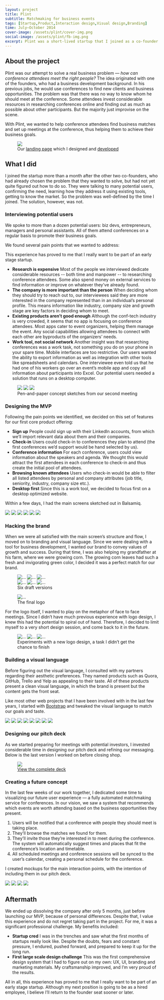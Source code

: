 ```yaml
---
layout: project
title: Plint
subtitle: Matchmaking for business events
tags: [Startup,Product,Interaction design,Visual design,Branding]
time: July–October 2014
cover-image: /assets/plint/cover-img.png
social-image: /assets/plint/fb-img.png
excerpt: Plint was a short-lived startup that I joined as a co-founder. The idea was to create an <em>OKCupid</em> for conferences. This was the first time I took over all design related responsibilities for what was supposed to be the long run. Although we disbanded at an early stage, I managed to create a solid design system that I was very pleased with, and gained some real-life startup experience.
---
```


## About the project

Plint was our attempt to solve a real business problem — *how can conference attendees meet the right people?* The idea originated with one of the founders, who had a business development background. In his previous jobs, he would use conferences to find new clients and business opportunities. The problem was that there was no way to know whom he should meet at the conference. Some attendees invest considerable resources in researching conferences online and finding out as much as possible about other participants. But the majority just improvise on the scene.

With Plint, we wanted to help conference attendees find business matches and set up meetings at the conference, thus helping them to achieve their business goals.

<figure>
  <img src="/assets/plint/design/landing-page.png" />
  <figcaption>
  Our <a href="http://yosefw.me/plint-landing-page/">landing page</a> which I designed and <a href="https://github.com/yosefw/plint-landing-page">developed</a>
  </figcaption>
</figure>

## What I did

I joined the startup more than a month after the other two co-founders, who had already chosen the problem that they wanted to solve, but had not yet quite figured out how to do so. They were talking to many potential users, confirming the need, learning how they address it using existing tools, getting to know the market. So the problem was well-defined by the time I joined. The solution, however, was not.

### Interviewing potential users

We spoke to more than a dozen potential users: biz devs, entrepreneurs, managers and personal assistants. All of them attend conferences on a regular basis to promote their business goals.

We found several pain points that we wanted to address:

<aside class="pull-quote col-pull-right">
  This experience has proved to me that I really want to be part of an early stage startup.
</aside>

* **Research is expensive**
Most of the people we interviewed dedicate considerable resources -- both time and manpower -- to researching conference attendees. Some also spend money on external services to find information or improve on whatever they’ve already found.
* **The company is more important than the person**
When deciding whom they should try to reach out to, our interviewees said they are more interested in the company represented than in an individual’s personal profile. This means information like industry, company size and growth stage are key factors in deciding whom to meet.
* **Existing products aren’t good enough**
Although the conf-tech industry is very crowded, it seems that no app is focusing on conference attendees. Most apps cater to event organizers, helping them manage the event. Any social capabilities allowing attendees to connect with each other are byproducts of the organizers’ needs.
* **Work tool, not social network**
Another insight was that researching conferences was a work task, not something you do on your phone in your spare time. Mobile interfaces are too restrictive. Our users wanted the ability to export information as well as integration with other tools like spreadsheets and calendars. One interviewee even told us that he had one of his workers go over an event’s mobile app and copy all information about participants into Excel. Our potential users needed a solution that runs on a desktop computer.

<figure>
  <div class="img-3-row">
    <img src="/assets/plint/design/sketches/sketch-1.jpeg" />
    <img src="/assets/plint/design/sketches/sketch-2.jpeg" />
    <img src="/assets/plint/design/sketches/sketch-3.jpeg" />
  </div>
  <figcaption>
    Pen-and-paper concept sketches from our second meeting
  </figcaption>
</figure>

### Designing the MVP

Following the pain points we identified, we decided on this set of features for our first core product offering:

* **Sign up**
People could sign up with their LinkedIn accounts, from which we’ll import relevant data about them and their companies.
* **Check-in**
Users could check-in to conferences they plan to attend (the first conferences we’d support would be hand selected by us).
* **Conference information**
For each conference, users could view information about the speakers and agenda. We thought this would attract the first attendees in each conference to check-in and thus create the initial pool of attendees.
* **Browsing known attendees**
Users who check-in would be able to filter all listed attendees by personal and company attributes (job title, seniority, industry, company size etc.).
* **Desktop first**
Since this is a work tool, we decided to focus first on a desktop optimized website.

Within a few days, I had the main screens sketched out in Balsamiq.

<div class="slider">
  <img src="/assets/plint/design/wireframes/homepage-v2.png" />
  <img src="/assets/plint/design/wireframes/attendees.png" />
  <img src="/assets/plint/design/wireframes/inbox.png" />
  <img src="/assets/plint/design/wireframes/sessions.png" />
  <img src="/assets/plint/design/wireframes/plan-v2.png" />
  <img src="/assets/plint/design/wireframes/sign-up.png" />
</div>


### Hacking the brand

When we were all satisfied with the main screen’s structure and flow, I moved on to branding and visual language. Since we were dealing with a tool for business development, I wanted our brand to convey values of growth and success. During that time, I was also helping my grandfather at his farm, where we were growing corn. The growing corn leaves had such a fresh and invigorating green color, I decided it was a perfect match for our brand.

<figure>
  <div class="img-3-row">
    <img src="/assets/plint/logo/attempts/attempt-23.png" alt="...">
    <img src="/assets/plint/logo/attempts/attempt-28.png" alt="...">
    <img src="/assets/plint/logo/attempts/attempt-42.png" alt="...">
  </div>
  <div class="img-3-row">
    <img src="/assets/plint/logo/attempts/attempt-43.png" alt="...">
    <img src="/assets/plint/logo/attempts/attempt-45.png" alt="...">
    <img src="/assets/plint/logo/attempts/attempt-50.png" alt="...">
  </div>
  <figcaption>
    Six draft versions
  </figcaption>
</figure>

<figure>
  <img src="/assets/plint/logo/logo.png" alt="...">
  <figcaption>
    The final logo
  </figcaption>
</figure>

For the logo itself, I wanted to play on the metaphor of face to face meetings. Since I didn’t have much previous experience with logo design, I knew this had the potential to spiral out of hand. Therefore, I decided to limit myself to a very short design session, and come back to it in the future.
  
<figure>
  <div class="img-3-row">
    <img src="/assets/plint/logo/v2/v2a.png" alt="...">
    <img src="/assets/plint/logo/v2/v2b.png" alt="...">
    <img src="/assets/plint/logo/v2/v2c.png" alt="...">
  </div>
  <figcaption>
    Experiments with a new logo design, a task I didn’t get the chance to finish
  </figcaption>
</figure>


### Building a visual language

Before figuring out the visual language, I consulted with my partners regarding their aesthetic preferences. They named products such as Quora, GitHub, Trello and Yelp as appealing to their taste. All of these products present a clean visual language, in which the brand is present but the content gets the front seat.



Like most other web projects that I have been involved with in the last few years, I started with [Bootstrap](http://getbootstrap.com/) and tweaked the visual language to match our goals and taste.

<div class="slider">
  <img src="/assets/plint/design/comps/homepage.png" />
  <img src="/assets/plint/design/comps/sign-up.png" />
  <img src="/assets/plint/design/comps/complete-your-profile.png" />
  <img src="/assets/plint/design/comps/complete-your-profile-error.png" />
  <img src="/assets/plint/design/comps/attendees.png" />
  <img src="/assets/plint/design/comps/profile.png" />
  <img src="/assets/plint/design/comps/sessions.png" />
  <img src="/assets/plint/design/comps/session.png" />
</div>

### Designing our pitch deck

As we started preparing for meetings with potential investors, I invested considerable time in designing our pitch deck and refining our messaging. Below is the last version I worked on before closing shop.

<figure>
  <img src="/assets/plint/pitch-deck/slide03.png" />
  <figcaption>
    <a href="/assets/plint/pitch-deck/plint-deck.pdf" role="button">View the complete deck</a>
  </figcaption>
</figure>

### Creating a future concept

In the last few weeks of our work together, I dedicated some time to visualizing our future user experience — a fully automated matchmaking service for conferences. In our vision, we saw a system that recommends which events are worth attending based on the business opportunities they present.

1. Users will be notified that a conference with people they should meet is taking place.
2. They’ll browse the matches we found for them.
3. They’ll invite those they’re interested in to meet during the conference. The system will automatically suggest times and places that fit the conference’s location and timetable.
4. All scheduled meetings and conference sessions will be synced to the user’s calendar, creating a personal schedule for the conference.

I created mockups for the main interaction points, with the intention of including them in our pitch deck.
  
<div class="slider">
  <img src="/assets/plint/future-concept/comps/notification.png" />
  <img src="/assets/plint/future-concept/comps/matches.png" />
  <img src="/assets/plint/future-concept/comps/invites.png" />
  <img src="/assets/plint/future-concept/comps/my-agenda.png" />
</div>

## Aftermath

We ended up dissolving the company after only 5 months, just before launching our MVP, because of personal differences. Despite that, I value this experience and do not regret taking part in the project. For me, it was a significant professional challenge. My benefits included:

* **Startup cred**
I was in the trenches and saw what the first months of startups really look like. Despite the doubts, fears and constant pressure, I endured, pushed forward, and prepared to keep it up for the long run.
* **First large scale design challenge**
This was the first comprehensive design system that I had to figure out on my own: UX, UI, branding and marketing materials. My craftsmanship improved, and I’m very proud of the results.

All in all, this experience has proved to me that I really want to be part of an early stage startup. Although my next position is going to be as a hired employee, I believe I’ll return to the founder seat sooner or later.
